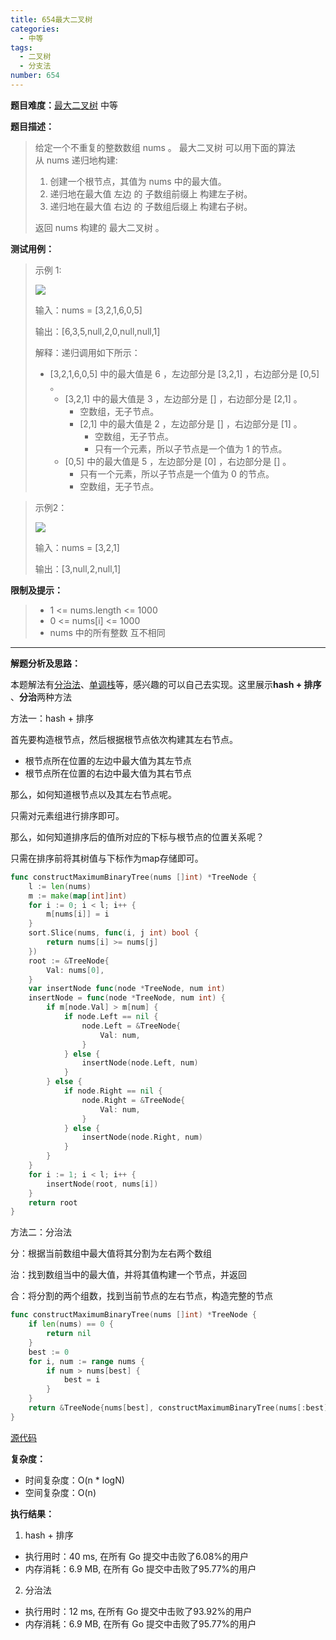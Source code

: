 ```yaml
---
title: 654最大二叉树
categories:
  - 中等
tags:
  - 二叉树
  - 分支法
number: 654
---
```



**题目难度：**[最大二叉树](https://leetcode.cn/problems/maximum-binary-tree/) 中等

**题目描述：**

> 给定一个不重复的整数数组 nums 。 最大二叉树 可以用下面的算法从 nums 递归地构建:
> 
> 1. 创建一个根节点，其值为 nums 中的最大值。
> 2. 递归地在最大值 左边 的 子数组前缀上 构建左子树。
> 3. 递归地在最大值 右边 的 子数组后缀上 构建右子树。
> 
> 返回 nums 构建的 最大二叉树 。

**测试用例：**

> 示例 1:
>
> ![](../img/leetcode/654最大二叉树/tree1.jpg)
> 
> 输入：nums = [3,2,1,6,0,5]
> 
> 输出：[6,3,5,null,2,0,null,null,1]
> 
> 解释：递归调用如下所示：
> - [3,2,1,6,0,5] 中的最大值是 6 ，左边部分是 [3,2,1] ，右边部分是 [0,5] 。
>     - [3,2,1] 中的最大值是 3 ，左边部分是 [] ，右边部分是 [2,1] 。
>         - 空数组，无子节点。
>         - [2,1] 中的最大值是 2 ，左边部分是 [] ，右边部分是 [1] 。
>             - 空数组，无子节点。
>             - 只有一个元素，所以子节点是一个值为 1 的节点。
>     - [0,5] 中的最大值是 5 ，左边部分是 [0] ，右边部分是 [] 。
>         - 只有一个元素，所以子节点是一个值为 0 的节点。
>         - 空数组，无子节点。



> 示例2：
> 
> ![](../img/leetcode/654最大二叉树/tree2.jpg)
> 
> 输入：nums = [3,2,1]
> 
> 输出：[3,null,2,null,1]


**限制及提示：**
> - 1 <= nums.length <= 1000
> - 0 <= nums[i] <= 1000
> - nums 中的所有整数 互不相同

---
**解题分析及思路：**

本题解法有[分治法](/dac)、[单调栈](../pages/MonotonicStack)等，感兴趣的可以自己去实现。这里展示**hash + 排序** 、**分治**两种方法

方法一：hash + 排序

首先要构造根节点，然后根据根节点依次构建其左右节点。

- 根节点所在位置的左边中最大值为其左节点
- 根节点所在位置的右边中最大值为其右节点

那么，如何知道根节点以及其左右节点呢。

只需对元素组进行排序即可。

那么，如何知道排序后的值所对应的下标与根节点的位置关系呢？

只需在排序前将其树值与下标作为map存储即可。

```go
func constructMaximumBinaryTree(nums []int) *TreeNode {
	l := len(nums)
	m := make(map[int]int)
	for i := 0; i < l; i++ {
		m[nums[i]] = i
	}
	sort.Slice(nums, func(i, j int) bool {
		return nums[i] >= nums[j]
	})
	root := &TreeNode{
		Val: nums[0],
	}
	var insertNode func(node *TreeNode, num int)
	insertNode = func(node *TreeNode, num int) {
		if m[node.Val] > m[num] {
			if node.Left == nil {
				node.Left = &TreeNode{
					Val: num,
				}
			} else {
				insertNode(node.Left, num)
			}
		} else {
			if node.Right == nil {
				node.Right = &TreeNode{
					Val: num,
				}
			} else {
				insertNode(node.Right, num)
			}
		}
	}
	for i := 1; i < l; i++ {
		insertNode(root, nums[i])
	}
	return root
}
```


方法二：分治法

分：根据当前数组中最大值将其分割为左右两个数组

治：找到数组当中的最大值，并将其值构建一个节点，并返回

合：将分割的两个组数，找到当前节点的左右节点，构造完整的节点

```go
func constructMaximumBinaryTree(nums []int) *TreeNode {
    if len(nums) == 0 {
        return nil
    }
    best := 0
    for i, num := range nums {
        if num > nums[best] {
            best = i
        }
    }
    return &TreeNode{nums[best], constructMaximumBinaryTree(nums[:best]), constructMaximumBinaryTree(nums[best+1:])}
}
```



[源代码](https://github.com/lomtom/algorithm-go/blob/main/leetcode/654最大二叉树_test.go)

**复杂度：**
- 时间复杂度：O(n * logN)
- 空间复杂度：O(n)

**执行结果：**

1. hash + 排序
- 执行用时：40 ms, 在所有 Go 提交中击败了6.08%的用户
- 内存消耗：6.9 MB, 在所有 Go 提交中击败了95.77%的用户

2. 分治法

- 执行用时：12 ms, 在所有 Go 提交中击败了93.92%的用户
- 内存消耗：6.9 MB, 在所有 Go 提交中击败了95.77%的用户
